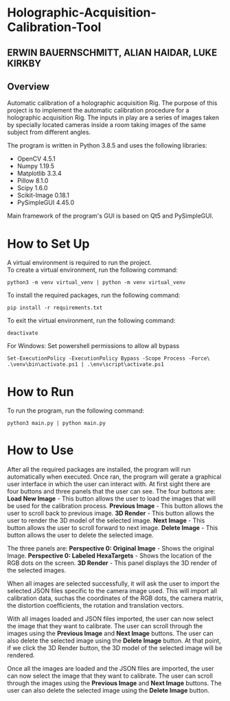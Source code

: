 # Holographic-Acquisition-Calibration-Tool
## ERWIN BAUERNSCHMITT, ALIAN HAIDAR, LUKE KIRKBY

## Overview
Automatic calibration of a holographic acquisition Rig. The purpose of this project is to implement the automatic calibration procedure for a holographic acquisition Rig. The inputs in play are a series of images taken by specially located cameras inside a room taking images of the same subject from different angles.

The program is written in Python 3.8.5 and uses the following libraries:
- OpenCV 4.5.1
- Numpy 1.19.5
- Matplotlib 3.3.4
- Pillow 8.1.0
- Scipy 1.6.0
- Scikit-Image 0.18.1
- PySimpleGUI 4.45.0

Main framework of the program's GUI is based on Qt5 and PySimpleGUI.

# How to Set Up

A virtual environment is required to run the project.\
To create a virtual environment, run the following command:
```
python3 -m venv virtual_venv | python -m venv virtual_venv
```
To install the required packages, run the following command:
```
pip install -r requirements.txt
```
To exit the virtual environment, run the following command:
```
deactivate
```
For Windows:
Set powershell permissions to allow all bypass
```
Set-ExecutionPolicy -ExecutionPolicy Bypass -Scope Process -Force\
.\venv\bin\activate.ps1 | .\env\script\activate.ps1
```

# How to Run

To run the program, run the following command:
```
python3 main.py | python main.py
```

# How to Use

After all the required packages are installed, the program will run automatically when executed. Once ran, the program will gerate a graphical user interface in which the user can interact with. At first sight there are four buttons and three panels that the user can see. The four buttons are:
**Load New Image** - This button allows the user to load the images that will be used for the calibration process.
**Previous Image** - This button allows the user to scroll back to previous image.
**3D Render** - This button allows the user to render the 3D model of the selected image.
**Next Image** - This button allows the user to scroll forward to next image.
**Delete Image** - This button allows the user to delete the selected image.

The three panels are:
**Perspective 0: Original Image** - Shows the original Image.
**Perspective 0: Labeled HexaTargets** - Shows the location of the RGB dots on the screen.
**3D Render** - This panel displays the 3D render of the selected images.

When all images are selected successfully, it will ask the user to import the selected JSON files specific to the camera image used. This will import all calibration data, suchas the coordinates of the RGB dots, the camera matrix, the distortion coefficients, the rotation and translation vectors.

With all images loaded and JSON files imported, the user can now select the image that they want to calibrate. The user can scroll through the images using the **Previous Image** and **Next Image** buttons. The user can also delete the selected image using the **Delete Image** button. At that point, if we click the 3D Render button, the 3D model of the selected image will be rendered.

Once all the images are loaded and the JSON files are imported, the user can now select the image that they want to calibrate. The user can scroll through the images using the **Previous Image** and **Next Image** buttons. The user can also delete the selected image using the **Delete Image** button.

